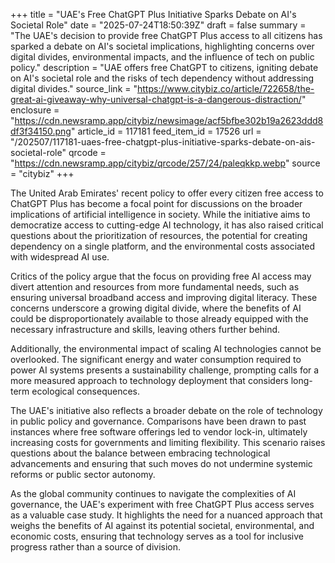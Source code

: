 +++
title = "UAE's Free ChatGPT Plus Initiative Sparks Debate on AI's Societal Role"
date = "2025-07-24T18:50:39Z"
draft = false
summary = "The UAE's decision to provide free ChatGPT Plus access to all citizens has sparked a debate on AI's societal implications, highlighting concerns over digital divides, environmental impacts, and the influence of tech on public policy."
description = "UAE offers free ChatGPT to citizens, igniting debate on AI's societal role and the risks of tech dependency without addressing digital divides."
source_link = "https://www.citybiz.co/article/722658/the-great-ai-giveaway-why-universal-chatgpt-is-a-dangerous-distraction/"
enclosure = "https://cdn.newsramp.app/citybiz/newsimage/acf5bfbe302b19a2623ddd8df3f34150.png"
article_id = 117181
feed_item_id = 17526
url = "/202507/117181-uaes-free-chatgpt-plus-initiative-sparks-debate-on-ais-societal-role"
qrcode = "https://cdn.newsramp.app/citybiz/qrcode/257/24/paleqkkp.webp"
source = "citybiz"
+++

<p>The United Arab Emirates' recent policy to offer every citizen free access to ChatGPT Plus has become a focal point for discussions on the broader implications of artificial intelligence in society. While the initiative aims to democratize access to cutting-edge AI technology, it has also raised critical questions about the prioritization of resources, the potential for creating dependency on a single platform, and the environmental costs associated with widespread AI use.</p><p>Critics of the policy argue that the focus on providing free AI access may divert attention and resources from more fundamental needs, such as ensuring universal broadband access and improving digital literacy. These concerns underscore a growing digital divide, where the benefits of AI could be disproportionately available to those already equipped with the necessary infrastructure and skills, leaving others further behind.</p><p>Additionally, the environmental impact of scaling AI technologies cannot be overlooked. The significant energy and water consumption required to power AI systems presents a sustainability challenge, prompting calls for a more measured approach to technology deployment that considers long-term ecological consequences.</p><p>The UAE's initiative also reflects a broader debate on the role of technology in public policy and governance. Comparisons have been drawn to past instances where free software offerings led to vendor lock-in, ultimately increasing costs for governments and limiting flexibility. This scenario raises questions about the balance between embracing technological advancements and ensuring that such moves do not undermine systemic reforms or public sector autonomy.</p><p>As the global community continues to navigate the complexities of AI governance, the UAE's experiment with free ChatGPT Plus access serves as a valuable case study. It highlights the need for a nuanced approach that weighs the benefits of AI against its potential societal, environmental, and economic costs, ensuring that technology serves as a tool for inclusive progress rather than a source of division.</p>